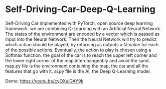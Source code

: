 # Self-Driving-Car-Deep-Q-Learning

 Self-Driving Car implemented with PyTorch, open source deep learning framework.
 we are combining Q-Learning with an Artificial Neural Network. The states of the environment are encoded by a vector which is passed as
 input into the Neural Network. Then the Neural Network will try to predict which action should be played, by returning as outputs a 
 Q-value for each of the possible actions. Eventually, the action to play is chosen using a Softmax function.
 the goal of the car is to reach the upper left corner and the lower right corner of the map interchangeably and avoid the sand.
 map.py file is the environment containing the map, the car and all the features that go with it.
 ai.py file is the AI, the Deep Q-Learning model.
 
 Demo:
 https://youtu.be/cyOXuiGAY9k
 
